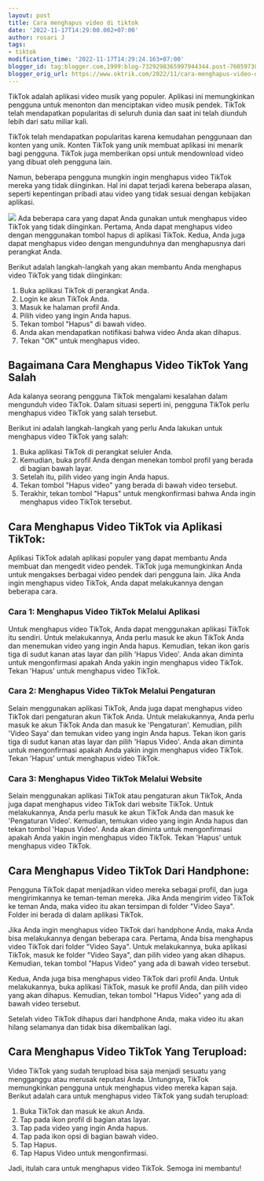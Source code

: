 ```yaml
---
layout: post
title: Cara menghapus video di tiktok
date: '2022-11-17T14:29:00.002+07:00'
author: rosari J
tags:
- tiktok
modification_time: '2022-11-17T14:29:24.163+07:00'
blogger_id: tag:blogger.com,1999:blog-7329298365997944344.post-7605973871130019607
blogger_orig_url: https://www.oktrik.com/2022/11/cara-menghapus-video-di-tiktok.html
---
```


TikTok adalah aplikasi video musik yang populer. Aplikasi ini memungkinkan pengguna untuk menonton dan menciptakan video musik pendek. TikTok telah mendapatkan popularitas di seluruh dunia dan saat ini telah diunduh lebih dari satu miliar kali.


TikTok telah mendapatkan popularitas karena kemudahan penggunaan dan konten yang unik. Konten TikTok yang unik membuat aplikasi ini menarik bagi pengguna. TikTok juga memberikan opsi untuk mendownload video yang dibuat oleh pengguna lain.


Namun, beberapa pengguna mungkin ingin menghapus video TikTok mereka yang tidak diinginkan. Hal ini dapat terjadi karena beberapa alasan, seperti kepentingan pribadi atau video yang tidak sesuai dengan kebijakan aplikasi.


[![](https://blogger.googleusercontent.com/img/b/R29vZ2xl/AVvXsEg_AVUX4Rg0cUTpoFTHeziMSCtsscnb-pqBUBbMdjXzbJzYrVwIHh9IMcNTN9xYVGfM-3XMsNwzCTOLW8Pk5SThAdJesdcPuxvCMSycEj_ldWRTeZ-btKv1roIqlf2tePf9bTmj-UfronhqZ0jqYaj9tNyZTFWfWFyeTmEdzBxnWOCSACu3BR4SfVXcSQ/s400/tiktok%282%29.jpg)](https://blogger.googleusercontent.com/img/b/R29vZ2xl/AVvXsEg_AVUX4Rg0cUTpoFTHeziMSCtsscnb-pqBUBbMdjXzbJzYrVwIHh9IMcNTN9xYVGfM-3XMsNwzCTOLW8Pk5SThAdJesdcPuxvCMSycEj_ldWRTeZ-btKv1roIqlf2tePf9bTmj-UfronhqZ0jqYaj9tNyZTFWfWFyeTmEdzBxnWOCSACu3BR4SfVXcSQ/s1511/tiktok%282%29.jpg)
Ada beberapa cara yang dapat Anda gunakan untuk menghapus video TikTok yang tidak diinginkan. Pertama, Anda dapat menghapus video dengan menggunakan tombol hapus di aplikasi TikTok. Kedua, Anda juga dapat menghapus video dengan mengunduhnya dan menghapusnya dari perangkat Anda.


Berikut adalah langkah-langkah yang akan membantu Anda menghapus video TikTok yang tidak diinginkan:


1. Buka aplikasi TikTok di perangkat Anda.
2. Login ke akun TikTok Anda.
3. Masuk ke halaman profil Anda.
4. Pilih video yang ingin Anda hapus.
5. Tekan tombol "Hapus" di bawah video.
6. Anda akan mendapatkan notifikasi bahwa video Anda akan dihapus.
7. Tekan "OK" untuk menghapus video.


Bagaimana Cara Menghapus Video TikTok Yang Salah
------------------------------------------------


Ada kalanya seorang pengguna TikTok mengalami kesalahan dalam mengunduh video TikTok. Dalam situasi seperti ini, pengguna TikTok perlu menghapus video TikTok yang salah tersebut.


Berikut ini adalah langkah-langkah yang perlu Anda lakukan untuk menghapus video TikTok yang salah:


1. Buka aplikasi TikTok di perangkat seluler Anda.
2. Kemudian, buka profil Anda dengan menekan tombol profil yang berada di bagian bawah layar.
3. Setelah itu, pilih video yang ingin Anda hapus.
4. Tekan tombol "Hapus video" yang berada di bawah video tersebut.
5. Terakhir, tekan tombol "Hapus" untuk mengkonfirmasi bahwa Anda ingin menghapus video TikTok tersebut.


Cara Menghapus Video TikTok via Aplikasi TikTok:
------------------------------------------------


Aplikasi TikTok adalah aplikasi populer yang dapat membantu Anda membuat dan mengedit video pendek. TikTok juga memungkinkan Anda untuk mengakses berbagai video pendek dari pengguna lain. Jika Anda ingin menghapus video TikTok, Anda dapat melakukannya dengan beberapa cara.


### Cara 1: Menghapus Video TikTok Melalui Aplikasi


Untuk menghapus video TikTok, Anda dapat menggunakan aplikasi TikTok itu sendiri. Untuk melakukannya, Anda perlu masuk ke akun TikTok Anda dan menemukan video yang ingin Anda hapus. Kemudian, tekan ikon garis tiga di sudut kanan atas layar dan pilih 'Hapus Video'. Anda akan diminta untuk mengonfirmasi apakah Anda yakin ingin menghapus video TikTok. Tekan 'Hapus' untuk menghapus video TikTok.


### Cara 2: Menghapus Video TikTok Melalui Pengaturan


Selain menggunakan aplikasi TikTok, Anda juga dapat menghapus video TikTok dari pengaturan akun TikTok Anda. Untuk melakukannya, Anda perlu masuk ke akun TikTok Anda dan masuk ke 'Pengaturan'. Kemudian, pilih 'Video Saya' dan temukan video yang ingin Anda hapus. Tekan ikon garis tiga di sudut kanan atas layar dan pilih 'Hapus Video'. Anda akan diminta untuk mengonfirmasi apakah Anda yakin ingin menghapus video TikTok. Tekan 'Hapus' untuk menghapus video TikTok.


### Cara 3: Menghapus Video TikTok Melalui Website


Selain menggunakan aplikasi TikTok atau pengaturan akun TikTok, Anda juga dapat menghapus video TikTok dari website TikTok. Untuk melakukannya, Anda perlu masuk ke akun TikTok Anda dan masuk ke 'Pengaturan Video'. Kemudian, temukan video yang ingin Anda hapus dan tekan tombol 'Hapus Video'. Anda akan diminta untuk mengonfirmasi apakah Anda yakin ingin menghapus video TikTok. Tekan 'Hapus' untuk menghapus video TikTok.


Cara Menghapus Video TikTok Dari Handphone:
-------------------------------------------


Pengguna TikTok dapat menjadikan video mereka sebagai profil, dan juga mengirimkannya ke teman-teman mereka. Jika Anda mengirim video TikTok ke teman Anda, maka video itu akan tersimpan di folder "Video Saya". Folder ini berada di dalam aplikasi TikTok.


Jika Anda ingin menghapus video TikTok dari handphone Anda, maka Anda bisa melakukannya dengan beberapa cara. Pertama, Anda bisa menghapus video TikTok dari folder "Video Saya". Untuk melakukannya, buka aplikasi TikTok, masuk ke folder "Video Saya", dan pilih video yang akan dihapus. Kemudian, tekan tombol "Hapus Video" yang ada di bawah video tersebut.


Kedua, Anda juga bisa menghapus video TikTok dari profil Anda. Untuk melakukannya, buka aplikasi TikTok, masuk ke profil Anda, dan pilih video yang akan dihapus. Kemudian, tekan tombol "Hapus Video" yang ada di bawah video tersebut.


Setelah video TikTok dihapus dari handphone Anda, maka video itu akan hilang selamanya dan tidak bisa dikembalikan lagi.


Cara Menghapus Video TikTok Yang Terupload:
-------------------------------------------


Video TikTok yang sudah terupload bisa saja menjadi sesuatu yang mengganggu atau merusak reputasi Anda. Untungnya, TikTok memungkinkan pengguna untuk menghapus video mereka kapan saja. Berikut adalah cara untuk menghapus video TikTok yang sudah terupload:


1. Buka TikTok dan masuk ke akun Anda.
2. Tap pada ikon profil di bagian atas layar.
3. Tap pada video yang ingin Anda hapus.
4. Tap pada ikon opsi di bagian bawah video.
5. Tap Hapus.
6. Tap Hapus Video untuk mengonfirmasi.


Jadi, itulah cara untuk menghapus video TikTok. Semoga ini membantu!

